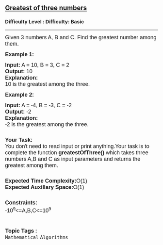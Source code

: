 <h2><a href="https://www.geeksforgeeks.org/problems/greatest-of-three-numbers2520/1?page=4&difficulty=School&sortBy=submissions">Greatest of three numbers</a></h2><h3>Difficulty Level : Difficulty: Basic</h3><hr><div class="problems_problem_content__Xm_eO"><p style="font-family: Nunito, Bangla656, sans-serif;"><span style="font-size: 18px; font-family: Nunito, Bangla656, sans-serif;">Given 3 numbers A, B and C. Find the greatest number among them.</span></p>

<p style="font-family: Nunito, Bangla656, sans-serif;"><span style="font-size: 18px; font-family: Nunito, Bangla656, sans-serif;"><strong style="font-family: &quot;Source Sans 3&quot;, Bangla656, sans-serif;">Example 1:</strong></span></p>

<pre style="font-family: Nunito, Bangla656, sans-serif;"><span style="font-size: 18px; font-family: Nunito, Bangla656, sans-serif;"><strong style="font-family: &quot;Source Sans 3&quot;, Bangla656, sans-serif;">Input:</strong> A = 10, B = 3, C = 2
<strong style="font-family: &quot;Source Sans 3&quot;, Bangla656, sans-serif;">Output:</strong> 10
<strong style="font-family: &quot;Source Sans 3&quot;, Bangla656, sans-serif;">Explanation:</strong>
10 is the greatest among the three.</span></pre>

<p style="font-family: Nunito, Bangla656, sans-serif;"><span style="font-size: 18px; font-family: Nunito, Bangla656, sans-serif;"><strong style="font-family: &quot;Source Sans 3&quot;, Bangla656, sans-serif;">Example 2:</strong></span></p>

<pre style="font-family: Nunito, Bangla656, sans-serif;"><span style="font-size: 18px; font-family: Nunito, Bangla656, sans-serif;"><strong style="font-family: &quot;Source Sans 3&quot;, Bangla656, sans-serif;">Input:</strong> A = -4, B = -3, C = -2
<strong style="font-family: &quot;Source Sans 3&quot;, Bangla656, sans-serif;">Output:</strong> -2
<strong style="font-family: &quot;Source Sans 3&quot;, Bangla656, sans-serif;">Explanation:</strong>
-2 is the greatest among the three.</span></pre>

<p style="font-family: Nunito, Bangla656, sans-serif;"><br style="font-family: Nunito, Bangla656, sans-serif;">
<span style="font-size: 18px; font-family: Nunito, Bangla656, sans-serif;"><strong style="font-family: &quot;Source Sans 3&quot;, Bangla656, sans-serif;">Your Task:</strong><br style="font-family: Nunito, Bangla656, sans-serif;">
You don't need to read input or print anything.Your task is to complete the function <strong style="font-family: &quot;Source Sans 3&quot;, Bangla656, sans-serif;">greatestOfThree()</strong> which takes three numbers A,B and C as input parameters and returns the greatest among them.</span></p>

<p style="font-family: Nunito, Bangla656, sans-serif;"><br style="font-family: Nunito, Bangla656, sans-serif;">
<span style="font-size: 18px; font-family: Nunito, Bangla656, sans-serif;"><strong style="font-family: &quot;Source Sans 3&quot;, Bangla656, sans-serif;">Expected Time Complexity:</strong>O(1)<br style="font-family: Nunito, Bangla656, sans-serif;">
<strong style="font-family: &quot;Source Sans 3&quot;, Bangla656, sans-serif;">Expected Auxillary Space:</strong>O(1)</span></p>

<p style="font-family: Nunito, Bangla656, sans-serif;"><br style="font-family: Nunito, Bangla656, sans-serif;">
<span style="font-size: 18px; font-family: Nunito, Bangla656, sans-serif;"><strong style="font-family: &quot;Source Sans 3&quot;, Bangla656, sans-serif;">Constraints:</strong><br style="font-family: Nunito, Bangla656, sans-serif;">
-10<sup style="font-family: Nunito, Bangla656, sans-serif;">9</sup>&lt;=A,B,C&lt;=10<sup style="font-family: Nunito, Bangla656, sans-serif;">9</sup></span></p>
</div><br><p><span style=font-size:18px><strong>Topic Tags : </strong><br><code>Mathematical</code>&nbsp;<code>Algorithms</code>&nbsp;